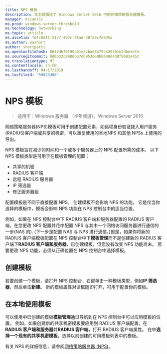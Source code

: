 ```yaml
---
title: NPS 模板
description: 本主题概述了 Windows Server 2016 中的网络策略服务器模板。
manager: brianlic
ms.prod: windows-server-threshold
ms.technology: networking
ms.topic: article
ms.assetid: fdfc0df1-21c7-492c-9fad-38fe9c7d935a
ms.author: pashort
author: shortpatti
ms.openlocfilehash: 0647dbf0f99a01e32ba68475b439501e2dbeebfe
ms.sourcegitcommit: 0d0b32c8986ba7db9536e0b8648d4ddf9b03e452
ms.translationtype: MT
ms.contentlocale: zh-CN
ms.lasthandoff: 04/17/2019
ms.locfileid: "59823308"
---
```

# <a name="nps-templates"></a>NPS 模板

>适用于：Windows 服务器 （半年频道），Windows Server 2016

网络策略服务器\(NPS\)模板可用于创建配置元素，如远程身份验证拨入用户服务\(RADIUS\)客户端或共享的机密，可以重复使用的本地NPS 和其他 NPSs 上使用的导出。

NPS 模板旨在减少的时间和一个或多个服务器上的 NPS 配置所需的成本。 以下 NPS 模板类型是可用于在模板管理的配置：

- 共享的机密
- RADIUS 客户端
- 远程 RADIUS 服务器
- IP 筛选器
- 修正服务器组

配置模板是不同于直接配置 NPS。 创建模板不会影响 NPS 的功能。 它是仅当你选择的模板中，模板会影响 NPS 功能在 NPS 控制台中的适当位置。 

例如，如果在 NPS 控制台中下 RADIUS 客户端和服务器配置的 RADIUS 客户端，在您更改 NPS 配置并花中配置 NPS 与其中一个网络访问服务器进行通信的一步\(NAS 的\). \(下一步是配置 NAS 与 NPS 进行通信。\)但是，如果你将新的 RADIUS 客户端模板配置在 NPS 控制台中下**模板管理**而不是创建新的 RADIUS 客户端下**RADIUS 客户端和服务器**，已创建模板，但您没有改变 NPS 功能尚未。 若要更改 NPS 功能，必须从正确位置在 NPS 控制台中选择模板。

## <a name="creating-templates"></a>创建模板

若要创建一个模板，请打开 NPS 控制台，右键单击一种模板类型，例如**IP 筛选器**，然后单击**新建**。 新的模板属性对话框随即打开，可用于配置你的模板。

## <a name="using-templates-locally"></a>在本地使用模板

可以使用中已创建的模板**模板管理**通过导航到在 NPS 控制台中可以应用模板的位置。 例如，如果创建新的共享机密模板要应用到 RADIUS 客户端配置，在**RADIUS 客户端和服务器**并**RADIUS 客户端**，打开 RADIUS 客户端属性。 在中**选择一个现有的共享机密模板**，选择以前创建的可用模板列表中的模板。

有关 NPS 的详细信息，请参阅[网络策略服务器 (NPS)](nps-top.md)。
